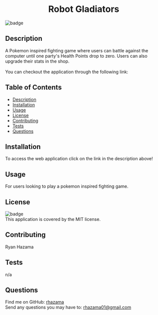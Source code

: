 <h1 align="center">Robot Gladiators</h1>

![badge](https://img.shields.io/badge/license-MIT-brightgreen)<br />
## Description
A Pokemon inspired fighting game where users can battle against the computer until one party's Health Points drop to zero. Users can also upgrade their stats in the shop.
<br />
<br />
You can checkout the application through the following link: 

## Table of Contents
- [Description](#description)
- [Installation](#installation)
- [Usage](#usage)
- [License](#license)
- [Contributing](#contributing)
- [Tests](#tests)
- [Questions](#questions)
## Installation
To access the web application click on the link in the description above!
## Usage
For users looking to play a pokemon inspired fighting game.
## License
![badge](https://img.shields.io/badge/license-MIT-brightgreen)
<br />
This application is covered by the MIT license.
## Contributing
Ryan Hazama
## Tests
n/a
## Questions
Find me on GitHub: [rhazama](https://github.com/rhazama)<br />
Send any questions you may have to: rhazama01@gmail.com<br />